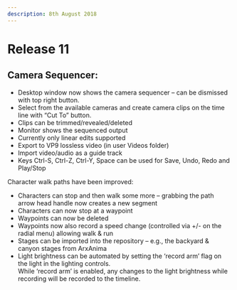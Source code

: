 ```yaml
---
description: 8th August 2018
---
```


# Release 11

## Camera Sequencer:

* Desktop window now shows the camera sequencer – can be dismissed with top right button.
* Select from the available cameras and create camera clips on the time line with “Cut To” button.
* Clips can be trimmed/revealed/deleted
* Monitor shows the sequenced output
* Currently only linear edits supported
* Export to VP9 lossless video (in user Videos folder)
* Import video/audio as a guide track
* Keys Ctrl-S, Ctrl-Z, Ctrl-Y, Space can be used for Save, Undo, Redo and Play/Stop

Character walk paths have been improved:

* Characters can stop and then walk some more – grabbing the path arrow head handle now creates a new segment
* Characters can now stop at a waypoint
* Waypoints can now be deleted
* Waypoints now also record a speed change (controlled via +/- on the radial menu) allowing walk & run
* Stages can be imported into the repository – e.g., the backyard & canyon stages from ArxAnima
* Light brightness can be automated by setting the ‘record arm’ flag on the light in the lighting controls.\
  While ‘record arm’ is enabled, any changes to the light brightness while recording will be recorded to the timeline.
